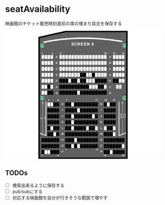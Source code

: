 # seatAvailability

映画館のチケット販売時刻直前の席の埋まり具合を保存する

![example](example.png)

## TODOs
- [ ] 検索出来るように保存する
- [ ] pub/subにする
- [ ] 対応する映画館を自分が行きそうな範囲で増やす
